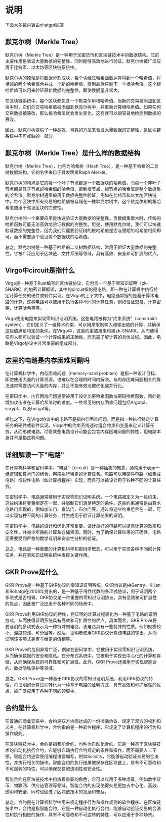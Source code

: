 # 说明

下面大多数内容由chatgpt回答

## 默克尔树（Merkle Tree）

默克尔树（Merkle Tree）是一种用于加密货币和区块链技术中的数据结构。它的主要作用是验证大量数据的完整性，同时能够高效地进行验证。默克尔树被广泛应用于比特币、以太坊等区块链系统中。

默克尔树的原理是将数据分割成块，每个块经过哈希函数运算得到一个哈希值，将相邻的两个哈希值合并成一个新的哈希值，直到最后只剩下一个根哈希值。这个根哈希值可以用来验证原始数据的完整性，即使数据量非常大。

在区块链系统中，每个区块都包含一个默克尔树根哈希值。当新的交易被添加到区块中时，它们的交易哈希值被添加到默克尔树中，并重新计算根哈希值。如果任何交易数据被篡改，那么根哈希值就会发生变化，这样就可以很容易地检测到数据的篡改。

因此，默克尔树提供了一种高效、可靠的方法来验证大量数据的完整性，是区块链系统中不可或缺的一部分。

## 默克尔树（Merkle Tree）是什么样的数据结构

默克尔树（Merkle Tree），也称为哈希树（Hash Tree），是一种基于哈希的二叉树数据结构。它的名字来自于其发明者Ralph Merkle。

默克尔树的特点是它的每一个叶子节点都是一个数据块的哈希值，而每一个非叶子节点都是其子节点的哈希值的哈希值，直到根节点，根节点的哈希值是整个数据集的哈希值。默克尔树通常被用于数据完整性验证，例如在比特币和以太坊区块链中，每个区块中所有交易的哈希值被存储在一棵默克尔树中，这个默克尔树的根哈希值被用于验证区块的完整性。

默克尔树的一个重要应用是快速验证大量数据的完整性。当数据集很大时，传统的哈希函数可能无法高效地验证数据的完整性。但是，使用默克尔树，我们可以快速验证数据的完整性，因为我们只需要验证树的根哈希值是否与预期的哈希值相同即可，而不需要逐个验证每个数据块的哈希值。

总之，默克尔树是一种基于哈希的二叉树数据结构，常用于验证大量数据的完整性。它被广泛应用于区块链、文件系统等领域，具有高效、安全和可扩展的优点。

## Virgo中circuit是指什么

Virgo是一种基于Rust编写的区块链协议，它包含一个基于零知识证明（zk-SNARK）的加密计算框架，其中的circuit指的是电路，即一种在计算机中执行特定计算任务的硬件或软件实现。在Virgo的上下文中，电路通常指的是基于算术电路的计算，这种电路可以被用于执行各种不同的计算任务，例如验证交易、计算密钥、计算哈希等等。

Virgo使用电路来实现零知识证明系统，这些电路被称为“约束系统”（constraint
system），它们定义了一组算术约束，可以用来限制输入和输出值的计算，并确保这些值满足特定的条件。在Virgo中，这些约束被用来构建zk-SNARK，从而使得任何人都可以验证一个计算结果的正确性，而无需了解计算的具体过程。因此，电路是Virgo协议中非常重要的组成部分。

## 这里的电路是内存困难问题吗

在计算机科学中，内存困难问题（memory-hard
problem）是指一种设计目标，即使使用大量的计算资源，也难以在合理的时间内解决。与内存困难问题相关的算法通常需要访问大量的内存，并且不能有效地被优化或并行化。

在密码学中，内存困难问题通常被用于设计加密哈希函数或密码哈希函数，目的是增加攻击者在计算哈希值时的难度。一些常见的内存困难问题包括Argon2、scrypt、以及bcrypt等。

相比之下，在Virgo协议中的电路不是指内存困难问题，而是指一种执行特定计算任务的硬件或软件实现。Virgo中的约束系统通过组合约束和变量来定义计算任务，从而形成电路。尽管某些电路设计可能会包含内存困难问题的特性，但电路本身并不是指这种问题。

## 详细解读一下"电路"

在计算机科学和密码学中，“电路”（circuit）是一种抽象的概念，通常用于表示一组逻辑和算术门的组合，用来执行特定的计算任务。电路可以用硬件电路（如集成电路）或软件电路（如计算机程序）实现，而且可以被设计用于各种不同的计算任务。

在密码学中，电路通常被用于实现零知识证明系统。一个电路被定义为一组约束，这些约束将变量绑定在一起，并限制它们满足特定的条件。这些约束通常是由算术电路门实现的，例如加法门、乘法门、布尔门等。通过将这些约束组合在一起，可以实现各种不同的计算任务，并生成用于验证计算结果的证明。

在密码学中，电路的设计和优化非常重要。设计良好的电路可以提高计算的效率和安全性，并减少所需的计算和存储资源。同时，为了确保计算结果的正确性，电路还需要受到严格的数学证明和安全性分析的验证。

总之，电路是一种重要的计算机科学和密码学概念，可以用于实现各种不同的计算任务，并在零知识证明系统中发挥关键作用。

## GKR Prove是什么

GKR
Prove是一种基于GKR协议的零知识证明系统。GKR协议是由Gentry、Kilian和Rohatgi在2008年提出的，是一种基于线性代数的多项式协议，用于证明两个多项式是否相等。GKR协议是一种重要的零知识证明协议，具有高效和可扩展性的优点，因此被广泛应用于各种不同的场景中。

GKR Prove利用GKR协议的特性，将证明的计算过程转化为一种基于电路的证明方式，从而使得证明系统具有高效和可扩展性的优点。具体而言，GKR
Prove将要证明的多项式表示为一种特殊的电路，该电路具有一些特殊的性质，例如规模较小、深度较浅、可分层等。然后，证明者使用GKR协议计算该电路的输出，从而证明该多项式是否与给定的值相等。

GKR Prove的应用非常广泛，例如在密码学中，它被用于实现零知识证明系统，从而确保数据的安全和隐私。在分布式系统中，它被用于实现去中心化的计算和存储，从而确保系统的可靠性和可扩展性。此外，GKR
Prove还被用于实现智能合约、数据隐私保护等领域。

总之，GKR Prove是一种基于GKR协议的零知识证明系统，利用GKR协议的特性，将证明的计算过程转化为一种基于电路的证明方式，具有高效和可扩展性的优点，被广泛应用于各种不同的领域中。

## 合约是什么

在普通的商业交易中，合约是双方协商达成的一份书面协议，规定了双方的权利和义务。在计算机科学中，合约指的是一种软件程序，它规定了计算机程序的行为和操作规则。

在区块链技术中，合约是指智能合约，也称为自动化合约。它是一种基于区块链技术的自动化执行合约，它能够自动执行合约规定的条件和操作，而不需要人工干预。智能合约通常使用编程语言编写，例如Solidity，它能够自动验证交易的合法性，并执行相关的操作。智能合约的执行结果被保存在区块链上，具有不可篡改和不可逆转的特性，可以确保交易的透明性和安全性。

智能合约在区块链技术中扮演着重要的角色，它可以应用于多种场景，例如数字货币、物联网、供应链管理等领域。智能合约的出现使得交易更加去中心化、高效、透明和安全，同时也促进了区块链技术的发展和普及。

总之，合约是在计算机科学中用来规定程序行为和操作规则的软件程序。在区块链技术中，合约是指智能合约，它是一种自动化执行合约，能够自动验证交易的合法性和执行相应的操作，具有不可篡改和不可逆转的特性，可以应用于多种场景。














